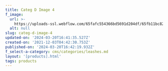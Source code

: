 ```yaml
---
title: Categ D Image 4
f_image:
  url: >-
    https://uploads-ssl.webflow.com/65fafc554366bd5691d204df/65fb11bc8238508b2cd3aff8_leash4.jpg
  alt: null
slug: categ-d-image-4
updated-on: '2024-03-20T16:41:35.527Z'
created-on: '2021-12-03T04:42:30.753Z'
published-on: '2024-03-20T16:42:19.932Z'
f_select-a-category: cms/categories/leashes.md
layout: '[products].html'
tags: products
---
```



